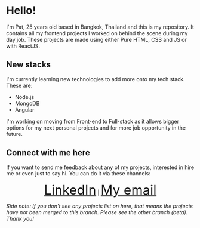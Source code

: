 <h1 >Hello!</h1>
I'm Pat, 25 years old based in Bangkok, Thailand and this is my repository. It contains all my frontend projects I worked on behind the scene during my day job. These projects are made using either Pure HTML, CSS and JS or with ReactJS. 
<br/>
<h2>New stacks</h2>
I'm currently learning new technologies to add more onto my tech stack. These are: 
<ul>
  <li>Node.js</li>
  <li>MongoDB</li>
  <li>Angular</li>
</ul>


I'm working on moving from Front-end to Full-stack as it allows bigger options for my next personal projects and for more job opportunity in the future. 

<h2 >Connect with me here</h2>
If you want to send me feedback about any of my projects, interested in hire me or even just to say hi. You can do it via these channels: 
<p align="center" >
  <a style="font-size:35px;" href="https://www.linkedin.com/in/kalyada-leosrisook-314a31173/">LinkedIn</a>
  |
  <a style="font-size:35px;" href="mailto:kalyadaleosrisook@gmail.com">My email</a>
</p>
<p><em>Side note: If you don't see any projects list on here, that means the projects have not been merged to this branch. Please see the other branch (beta). Thank you!</em></p>
